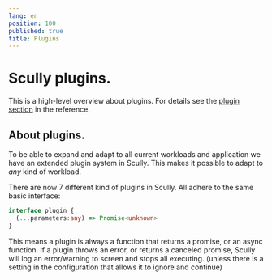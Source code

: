 ```yaml
---
lang: en
position: 100
published: true
title: Plugins
---
```


# Scully plugins.

This is a high-level overview about plugins. For details see the [plugin section](/docs/Reference/plugins/overview.md) in the reference.

## About plugins.

To be able to expand and adapt to all current workloads and application we have an extended plugin system in Scully. This makes it possible to adapt to _any_ kind of workload.

There are now 7 different kind of plugins in Scully. All adhere to the same basic interface:

```typescript
interface plugin {
  (...parameters:any) => Promise<unknown>
}
```

This means a plugin is always a function that returns a promise, or an async function. If a plugin throws an error, or returns a canceled promise, Scully will log an error/warning to screen and stops all executing. (unless there is a setting in the configuration that allows it to ignore and continue)
